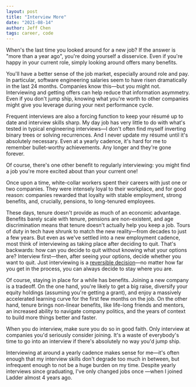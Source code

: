 ```yaml
---
layout: post
title: "Interview More"
date: "2021-08-14"
author: Jeff Chen
tags: career, code
---
```


When's the last time you looked around for a new job? If the answer is "more than a year ago", you're doing yourself a disservice. Even if you're happy in your current role, simply looking around offers many benefits. 

<!-- excerpt -->

You'll have a better sense of the job market, especially around role and pay. In particular, software engineering salaries seem to have risen dramatically in the last 24 months. Companies know this—but you might not. Interviewing and getting offers can help reduce that information asymmetry. Even if you don't jump ship, knowing what you're worth to other companies might give you leverage during your next performance cycle.

Frequent interviews are also a forcing function to keep your résumé up to date and interview skills sharp. My day job has very little to do with what's tested in typical engineering interviews—I don't often find myself inverting binary trees or solving recurrences. And I never update my résumé until it's absolutely necessary. Even at a yearly cadence, it's hard for me to remember bullet-worthy achievements. Any longer and they're gone forever.

Of course, there's one other benefit to regularly interviewing: you might find a job you're more excited about than your current one!

Once upon a time, white-collar workers spent their careers with just one or two companies. They were intensely loyal to their workplace, and for good reason: companies rewarded that loyalty with stable employment, strong benefits, and, crucially, pensions, to long-tenured employees.

These days, tenure doesn't provide as much of an economic advantage. Benefits barely scale with tenure, pensions are non-existent, and age discrimination means that tenure doesn't actually help you keep a job. Tours of duty in tech have shrunk to match the new reality—from decades to just a few years. But even as we've settled into a new employment cadence, most think of interviewing as taking place after deciding to quit. That's backwards: how can you decide to quit without knowing what your options are? Interview first—then, after seeing your options, decide whether you want to quit. Just interviewing is a [reversible decision](https://jeffchen.dev/posts/Most-Decisions-Are-Reversible/)—no matter how far you get in the process, you can always decide to stay where you are. 

Of course, staying in place for a while has benefits. Joining a new company is a tradeoff. On the one hand, you're likely to get a big raise, diversify your equity holdings (assuming you're getting a grant), and enjoy a massively accelerated learning curve for the first few months on the job. On the other hand, tenure brings non-linear benefits, like life-long friends and mentors, an increased ability to navigate company politics, and the years of context to build more things better and faster.

When you do interview, make sure you do so in good faith. Only interview at companies you'd seriously consider joining. It's a waste of everybody's time to go into an interview if there's absolutely no way you'd jump ship.

Interviewing at around a yearly cadence makes sense for me—it's often enough that my interview skills don't degrade too much in between, but infrequent enough to not be a huge burden on my time. Despite yearly interviews since graduating, I've only changed jobs once —when I joined Ladder almost 4 years ago.